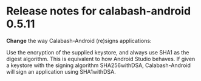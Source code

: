 # Release notes for calabash-android 0.5.11

**Change** the way Calabash-Android (re)signs applications:

Use the encryption of the supplied keystore, and always use SHA1 as the digest algorithm. This is equivalent to how Android Studio behaves. If given a keystore with the signing algorithm SHA256withDSA, Calabash-Android will sign an application using SHA1withDSA.


